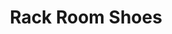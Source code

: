 ---
title: "Rack Room Shoes"
url: /daytona-beach/rack-room-shoes-cornerstone-boulevard/
shop: shoes
---